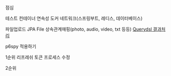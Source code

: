 점심

테스트 컨테이너 연속성
도커 네트워크(스프링부트, 레디스, 데이터베이스)


파일업로드
JPA File 상속관계매핑(photo, audio, video, txt 등등)
[Querydsl 결과처리](http://querydsl.com/static/querydsl/3.7.2/reference/ko-KR/html/ch03s02.html)

p6spy 적용하기

1순위
리프레쉬 토큰 프로세스 수정

2순위